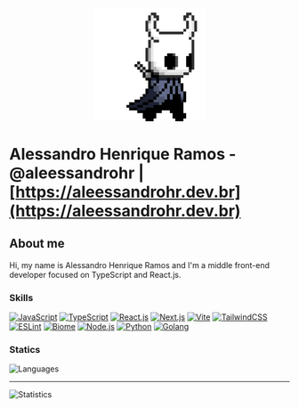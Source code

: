<p align="center">
  <img src="https://github.com/aleessandrohr/aleessandrohr/blob/master/assets/hollor_knight.gif?raw=true" alt="Hollow Knight" width="200" />
</p>

# Alessandro Henrique Ramos - @aleessandrohr | [https://aleessandrohr.dev.br](https://aleessandrohr.dev.br)

## About me

Hi, my name is Alessandro Henrique Ramos and I'm a middle front-end developer focused on TypeScript and React.js.

### Skills

[![JavaScript](https://img.shields.io/badge/JavaScript-ffc742?style=for-the-badge&logo=javascript&labelColor=000000)]()
[![TypeScript](https://img.shields.io/badge/TypeScript-1C7FEA?style=for-the-badge&logo=typescript&labelColor=000000)]()
[![React.js](https://img.shields.io/badge/React.js-4CDAFE?style=for-the-badge&logo=react&labelColor=000000)]()
[![Next.js](https://img.shields.io/badge/Next.js-202020?style=for-the-badge&logo=next.js&labelColor=000000)]()
[![Vite](https://img.shields.io/badge/Vite-646CFF?style=for-the-badge&logo=vite&labelColor=000000)]()
[![TailwindCSS](https://img.shields.io/badge/TailwindCSS-4CDAFE?style=for-the-badge&logo=tailwindcss&labelColor=000000)]()
[![ESLint](https://img.shields.io/badge/ESLint-4B32C3?style=for-the-badge&logo=eslint&labelColor=000000)]()
[![Biome](https://img.shields.io/badge/Biome-008A99?style=for-the-badge&logo=biome&labelColor=000000)]()
[![Node.js](https://img.shields.io/badge/Node.js-83CD29?style=for-the-badge&logo=node.js&labelColor=000000)]()
[![Python](https://img.shields.io/badge/Python-04721A?style=for-the-badge&logo=python&labelColor=000000)]()
[![Golang](https://img.shields.io/badge/Golang-00ADD8?style=for-the-badge&logo=go&labelColor=000000)]()

### Statics

<p>
  <img src="https://github-readme-stats.vercel.app/api/top-langs/?username=aleessandrohr&layout=compact&theme=dracula" alt="Languages" />
  <hr />
  <img src="https://github-readme-stats.vercel.app/api?username=aleessandrohr&show_icons=true&theme=dracula" alt="Statistics" />
</p>
